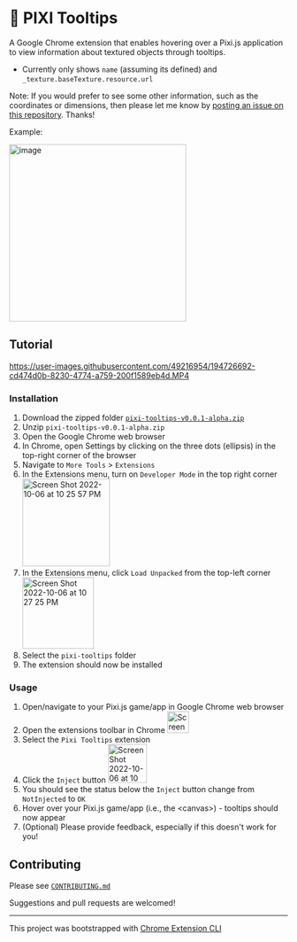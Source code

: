# 🔎 PIXI Tooltips

A Google Chrome extension that enables hovering over a Pixi.js application to view information about textured objects through tooltips.

- Currently only shows `name` (assuming its defined) and `_texture.baseTexture.resource.url`

Note: If you would prefer to see some other information, such as the coordinates or dimensions, then please let me know by [posting an issue on this repository](https://github.com/finlaymacklon/pixi-tooltips/issues/new). Thanks!

Example:

<img width="320" alt="image" src="https://user-images.githubusercontent.com/49216954/194617814-1e43de41-a193-4c6e-8254-803ee3f83c11.png">


## Tutorial

https://user-images.githubusercontent.com/49216954/194726692-cd474d0b-8230-4774-a759-200f1589eb4d.MP4


### Installation
1) Download the zipped folder [`pixi-tooltips-v0.0.1-alpha.zip`](https://github.com/finlaymacklon/pixi-tooltips/releases/tag/v0.0.1)
2) Unzip `pixi-tooltips-v0.0.1-alpha.zip`
3) Open the Google Chrome web browser
4) In Chrome, open Settings by clicking on the three dots (ellipsis) in the top-right corner of the browser
5) Navigate to `More Tools` > `Extensions`
6) In the Extensions menu, turn on `Developer Mode` in the top right corner <img width="158" alt="Screen Shot 2022-10-06 at 10 25 57 PM" src="https://user-images.githubusercontent.com/49216954/194461562-a4548ae3-ba94-4c05-846c-9a8567b7c0ac.png">
7) In the Extensions menu, click `Load Unpacked` from the top-left corner <img width="129" alt="Screen Shot 2022-10-06 at 10 27 25 PM" src="https://user-images.githubusercontent.com/49216954/194461736-0ad2ef41-44a9-4a15-a752-7fa46a89bd89.png">
8) Select the `pixi-tooltips` folder
9) The extension should now be installed

### Usage
1) Open/navigate to your Pixi.js game/app in Google Chrome web browser
2) Open the extensions toolbar in Chrome <img width="39" alt="Screen Shot 2022-10-06 at 10 28 59 PM" src="https://user-images.githubusercontent.com/49216954/194461889-1eca28e0-93fe-426f-bed1-a770a0d0cad7.png">
3) Select the `Pixi Tooltips` extension
4) Click the `Inject` button <img width="70" alt="Screen Shot 2022-10-06 at 10 30 45 PM" src="https://user-images.githubusercontent.com/49216954/194462083-eb0f1fc1-c12a-4f01-b1fe-0d6b05bd3350.png">
5) You should see the status below the `Inject` button change from `NotInjected` to `OK`
6) Hover over your Pixi.js game/app (i.e., the \<canvas\>) - tooltips should now appear
7) (Optional) Please provide feedback, especially if this doesn't work for you!

## Contributing

Please see [`CONTRIBUTING.md`](CONTRIBUTING.md)

Suggestions and pull requests are welcomed!

---

This project was bootstrapped with [Chrome Extension CLI](https://github.com/dutiyesh/chrome-extension-cli)
